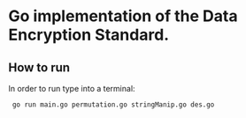 # Go implementation of the Data Encryption Standard. 

## How to run
In order to run type into a terminal: 

```bash
 go run main.go permutation.go stringManip.go des.go 
```